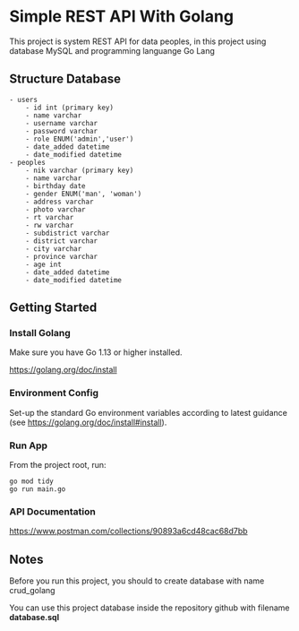 # Simple REST API With Golang
This project is system REST API for data peoples, in this project using database MySQL and programming languange Go Lang


## Structure Database
```
- users
    - id int (primary key)
    - name varchar
    - username varchar
    - password varchar
    - role ENUM('admin','user')
    - date_added datetime
    - date_modified datetime
- peoples
    - nik varchar (primary key)
    - name varchar
    - birthday date
    - gender ENUM('man', 'woman')
    - address varchar
    - photo varchar
    - rt varchar
    - rw varchar
    - subdistrict varchar
    - district varchar
    - city varchar
    - province varchar
    - age int
    - date_added datetime
    - date_modified datetime
```

## Getting Started
### Install Golang

Make sure you have Go 1.13 or higher installed.

https://golang.org/doc/install

### Environment Config

Set-up the standard Go environment variables according to latest guidance (see https://golang.org/doc/install#install).

### Run App
From the project root, run:
```
go mod tidy
go run main.go
```
### API Documentation
https://www.postman.com/collections/90893a6cd48cac68d7bb

## Notes
Before you run this project, you should to create database with name crud_golang

You can use this project database inside the repository github with filename **database.sql**
